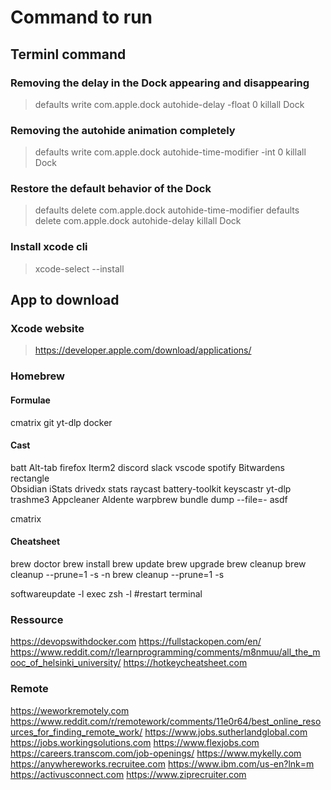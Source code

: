 # Command to run 

## Terminl command 

### Removing the delay in the Dock appearing and disappearing

> defaults write com.apple.dock autohide-delay -float 0
> killall Dock

### Removing the autohide animation completely

>defaults write com.apple.dock autohide-time-modifier -int 0
>killall Dock

### Restore the default behavior of the Dock

>defaults delete com.apple.dock autohide-time-modifier
>defaults delete com.apple.dock autohide-delay
>killall Dock

### Install xcode cli 

> xcode-select --install

## App to download

### Xcode website
> https://developer.apple.com/download/applications/

### Homebrew



#### Formulae

cmatrix
git
yt-dlp
docker

#### Cast

batt
Alt-tab
firefox
Iterm2
discord
slack
vscode
spotify
Bitwardens
rectangle   
Obsidian 
iStats
drivedx
stats
raycast
battery-toolkit
keyscastr
yt-dlp
trashme3
Appcleaner
Aldente
warpbrew bundle dump --file=-
asdf

<!--#### Screensaver-->
cmatrix

#### Cheatsheet
brew doctor
brew install
brew update
brew upgrade
brew cleanup
brew cleanup --prune=1 -s -n
brew cleanup --prune=1 -s 

softwareupdate -l
exec zsh -l #restart terminal

### Ressource
https://devopswithdocker.com
https://fullstackopen.com/en/
https://www.reddit.com/r/learnprogramming/comments/m8nmuu/all_the_mooc_of_helsinki_university/
https://hotkeycheatsheet.com

### Remote 
https://weworkremotely.com
https://www.reddit.com/r/remotework/comments/11e0r64/best_online_resources_for_finding_remote_work/
https://www.jobs.sutherlandglobal.com
https://jobs.workingsolutions.com
https://www.flexjobs.com
https://careers.transcom.com/job-openings/
https://www.mykelly.com
https://anywhereworks.recruitee.com
https://www.ibm.com/us-en?lnk=m
https://activusconnect.com
https://www.ziprecruiter.com
